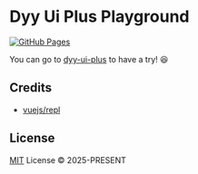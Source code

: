 # Dyy Ui Plus Playground

[![GitHub Pages](https://github.com/dyy-ui/dyy-ui-plus-playground/actions/workflows/gh-pages.yml/badge.svg)](https://github.com/dyy-ui/dyy-ui-plus-playground/actions/workflows/gh-pages.yml)

You can go to [dyy-ui-plus](https://dyy-ui.github.io/dyy-ui-plus-playground) to have a try! 😆

## Credits

- [vuejs/repl](https://github.com/vuejs/repl)

## License

[MIT](./LICENSE) License © 2025-PRESENT
